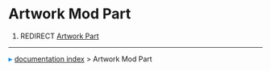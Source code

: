 # Artwork Mod Part
1.  REDIRECT [Artwork Part](Artwork_Part.md)



---
![](images/Right_arrow.png) [documentation index](../README.md) > Artwork Mod Part
